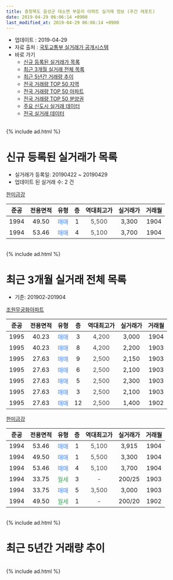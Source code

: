 ```yaml
---
title: 충청북도 음성군 대소면 부윤리 아파트 실거래 정보 (주간 레포트)
date: 2019-04-29 06:06:14 +0900
last_modified_at: 2019-04-29 06:06:14 +0900
---
```


* 업데이트 : 2019-04-29
* 자료 출처 : [국토교통부 실거래가 공개시스템](http://rt.molit.go.kr)
* 바로 가기
    * [신규 등록된 실거래가 목록](#신규-등록된-실거래가-목록)
    * [최근 3개월 실거래 전체 목록](#최근-3개월-실거래-전체-목록)
    * [최근 5년간 거래량 추이](#최근-5년간-거래량-추이)
    * [전국 거래량 TOP 50 지역](https://inasie.github.io/apt-trade-info/최근-3개월-전국에서-가장-거래가-많이-발생한-지역)
    * [전국 거래량 TOP 50 아파트](https://inasie.github.io/apt-trade-info/최근-3개월-전국에서-가장-거래가-많이-발생한-아파트)
    * [전국 거래량 TOP 50 분양권](https://inasie.github.io/apt-trade-info/최근-3개월-전국에서-가장-거래가-많이-발생한-분양권)
    * [주요 신도시 실거래 데이터](https://inasie.github.io/apt-trade-info/주요-신도시)
    * [전국 실거래 데이터](https://inasie.github.io/apt-trade-info/전국)
<br>
{% include ad.html %}
<br>

# 신규 등록된 실거래가 목록
* 실거래가 등록일: 20190422 ~ 20190429
* 업데이트 된 실거래 수: 2 건


[한미금강](https://search.naver.com/search.naver?query=%EC%B6%A9%EC%B2%AD%EB%B6%81%EB%8F%84+%EC%9D%8C%EC%84%B1%EA%B5%B0+%EB%8C%80%EC%86%8C%EB%A9%B4+%EB%B6%80%EC%9C%A4%EB%A6%AC+%ED%95%9C%EB%AF%B8%EA%B8%88%EA%B0%95)

|준공|전용면적|유형|층|역대최고가|실거래가|거래월|
|:---:|:---:|:---:|:---:|:---:|:---:|:---:|
|1994|49.50|<span style="color:#4285f3">매매</span>|1|<span style="color:#444444">5,500</span>|3,300|1904|
|1994|53.46|<span style="color:#4285f3">매매</span>|4|<span style="color:#444444">5,100</span>|3,700|1904|


<br>
{% include ad.html %}
<br>

# 최근 3개월 실거래 전체 목록
* 기준: 201902-201904


[조원무궁화아파트](https://search.naver.com/search.naver?query=%EC%B6%A9%EC%B2%AD%EB%B6%81%EB%8F%84+%EC%9D%8C%EC%84%B1%EA%B5%B0+%EB%8C%80%EC%86%8C%EB%A9%B4+%EB%B6%80%EC%9C%A4%EB%A6%AC+%EC%A1%B0%EC%9B%90%EB%AC%B4%EA%B6%81%ED%99%94%EC%95%84%ED%8C%8C%ED%8A%B8)

|준공|전용면적|유형|층|역대최고가|실거래가|거래월|
|:---:|:---:|:---:|:---:|:---:|:---:|:---:|
|1995|40.23|<span style="color:#4285f3">매매</span>|3|<span style="color:#444444">4,200</span>|3,000|1904|
|1995|40.23|<span style="color:#4285f3">매매</span>|8|<span style="color:#444444">4,200</span>|2,200|1903|
|1995|27.63|<span style="color:#4285f3">매매</span>|9|<span style="color:#444444">2,500</span>|2,150|1903|
|1995|27.63|<span style="color:#4285f3">매매</span>|6|<span style="color:#444444">2,500</span>|2,100|1903|
|1995|27.63|<span style="color:#4285f3">매매</span>|5|<span style="color:#444444">2,500</span>|2,300|1903|
|1995|27.63|<span style="color:#4285f3">매매</span>|3|<span style="color:#444444">2,500</span>|2,100|1903|
|1995|27.63|<span style="color:#4285f3">매매</span>|12|<span style="color:#444444">2,500</span>|1,400|1902|

[한미금강](https://search.naver.com/search.naver?query=%EC%B6%A9%EC%B2%AD%EB%B6%81%EB%8F%84+%EC%9D%8C%EC%84%B1%EA%B5%B0+%EB%8C%80%EC%86%8C%EB%A9%B4+%EB%B6%80%EC%9C%A4%EB%A6%AC+%ED%95%9C%EB%AF%B8%EA%B8%88%EA%B0%95)

|준공|전용면적|유형|층|역대최고가|실거래가|거래월|
|:---:|:---:|:---:|:---:|:---:|:---:|:---:|
|1994|53.46|<span style="color:#4285f3">매매</span>|1|<span style="color:#444444">5,100</span>|3,915|1904|
|1994|49.50|<span style="color:#4285f3">매매</span>|1|<span style="color:#444444">5,500</span>|3,300|1904|
|1994|53.46|<span style="color:#4285f3">매매</span>|4|<span style="color:#444444">5,100</span>|3,700|1904|
|1994|33.75|<span style="color:#34a853">월세</span>|3|<span style="color:#444444">-</span>|200/25|1903|
|1994|33.75|<span style="color:#4285f3">매매</span>|5|<span style="color:#444444">3,500</span>|3,000|1903|
|1994|49.50|<span style="color:#34a853">월세</span>|1|<span style="color:#444444">-</span>|200/20|1902|


<br>
{% include ad.html %}
<br>

# 최근 5년간 거래량 추이


<div style="width:100%;">
    <canvas id="deal_progress" height="200"></canvas>
</div>

<script>
new Chart(document.getElementById("deal_progress"), {
    type: 'line',
    data: {
        labels: ['201404','201405','201406','201407','201408','201409','201410','201411','201412','201501','201502','201503','201504','201505','201506','201507','201508','201509','201510','201511','201512','201601','201602','201603','201604','201605','201606','201607','201608','201609','201610','201611','201612','201701','201702','201703','201704','201705','201706','201707','201708','201709','201710','201711','201712','201801','201802','201803','201804','201805','201806','201807','201808','201809','201810','201811','201812','201901','201902','201903','201904'],
        datasets: [{
            label: '매매',
            pointRadius: 1,
            data: [12, 8, 7, 5, 14, 2, 6, 7, 9, 17, 4, 7, 9, 5, 2, 6, 2, 8, 3, 5, 4, 7, 1, 5, 6, 9, 4, 4, 11, 7, 8, 13, 4, 4, 10, 8, 6, 13, 8, 22, 6, 5, 2, 6, 8, 2, 1, 4, 7, 9, 7, 6, 8, 6, 3, 1, 2, 3, 1, 6, 4],
            borderColor: "rgba(255, 201, 14, 1)",
            backgroundColor: "rgba(255, 201, 14, 0.5)",
            fill: false,
            lineTension: 0
        },{
            label: '전월세',
            pointRadius: 1,
            data: [2, 4, 1, 0, 2, 2, 1, 1, 1, 2, 0, 1, 2, 2, 1, 1, 1, 0, 1, 0, 1, 1, 1, 2, 1, 1, 0, 0, 0, 1, 1, 1, 1, 0, 2, 0, 1, 1, 0, 1, 0, 1, 0, 0, 0, 0, 1, 0, 0, 2, 0, 0, 0, 1, 2, 2, 0, 1, 1, 1, 0],
            borderColor: "rgba(0, 141, 185, 1)",
            backgroundColor: "rgba(0, 141, 185, 0.5)",
            fill: false,
            lineTension: 0
        }
        ]
    },
    options: {
        responsive: true,
        title: {
            display: false
        },
        tooltips: {
            mode: 'index',
            intersect: false
        },
        hover: {
            mode: 'nearest',
            intersect: true
        },
        scales: {
            xAxes: [{
                display: true,
                scaleLabel: {
                    display: true,
                    labelString: '년/월'
                }
            }],
            yAxes: [{
                display: true,
                ticks: {
                    suggestedMin: 0,
                },
                scaleLabel: {
                    display: true,
                    labelString: '실거래 수'
                }
            }]
        }
    }
});

</script>


<br>
{% include ad.html %}
<br>

